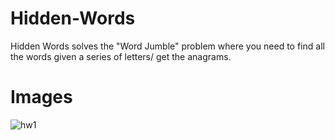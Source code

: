 Hidden-Words
============
Hidden Words solves the "Word Jumble" problem where you need to find all the words given a series of letters/ get the anagrams.

Images
======
![hw1](https://github.com/EvilSeven/Hidden-Words/raw/master/INFO/hiddenwords1.png)